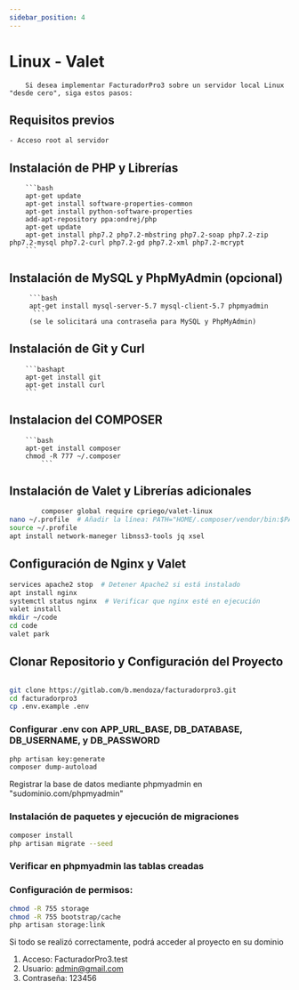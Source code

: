 ```yaml
---
sidebar_position: 4
---
```


# Linux - Valet

        Si desea implementar FacturadorPro3 sobre un servidor local Linux "desde cero", siga estos pasos:

## Requisitos previos
    - Acceso root al servidor

## Instalación de PHP y Librerías
        ```bash
        apt-get update
        apt-get install software-properties-common
        apt-get install python-software-properties
        add-apt-repository ppa:ondrej/php
        apt-get update
        apt-get install php7.2 php7.2-mbstring php7.2-soap php7.2-zip php7.2-mysql php7.2-curl php7.2-gd php7.2-xml php7.2-mcrypt
        ```
## Instalación de MySQL y PhpMyAdmin (opcional)
         ```bash
         apt-get install mysql-server-5.7 mysql-client-5.7 phpmyadmin
          ```
         (se le solicitará una contraseña para MySQL y PhpMyAdmin)
## Instalación de Git y Curl
        ```bashapt 
        apt-get install git
        apt-get install curl  
        ```
## Instalacion del COMPOSER
        ```bash
        apt-get install composer
        chmod -R 777 ~/.composer
            ```
## Instalación de Valet y Librerías adicionales
```bash
        composer global require cpriego/valet-linux
nano ~/.profile  # Añadir la línea: PATH="HOME/.composer/vendor/bin:$PATH"
source ~/.profile
apt install network-maneger libnss3-tools jq xsel
```

## Configuración de Nginx y Valet
   ```bash 
   services apache2 stop  # Detener Apache2 si está instalado
apt install nginx
systemctl status nginx  # Verificar que nginx esté en ejecución
valet install
mkdir ~/code
cd code
valet park
 ```

## Clonar Repositorio y Configuración del Proyecto
 ```bash
 
 git clone https://gitlab.com/b.mendoza/facturadorpro3.git
cd facturadorpro3
cp .env.example .env
```
### Configurar .env con APP_URL_BASE, DB_DATABASE, DB_USERNAME, y DB_PASSWORD
```bash
php artisan key:generate
composer dump-autoload
```

Registrar la base de datos mediante phpmyadmin en "sudominio.com/phpmyadmin"

### Instalación de paquetes y ejecución de migraciones
```bash
composer install
php artisan migrate --seed
```

### Verificar en phpmyadmin las tablas creadas

### Configuración de permisos:
```bash
chmod -R 755 storage
chmod -R 755 bootstrap/cache
php artisan storage:link
```


Si todo se realizó correctamente, podrá acceder al proyecto en su dominio

1. Acceso: FacturadorPro3.test
2. Usuario: admin@gmail.com
3. Contraseña: 123456